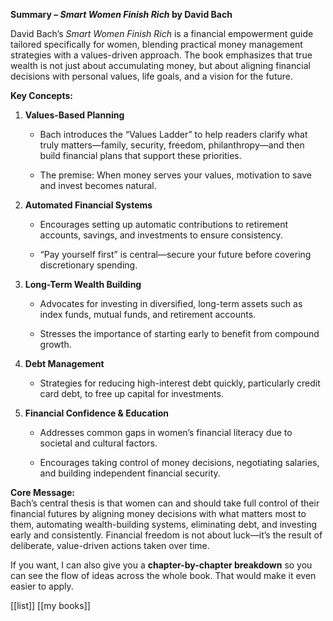 **Summary – _Smart Women Finish Rich_ by David Bach**

David Bach’s _Smart Women Finish Rich_ is a financial empowerment guide tailored specifically for women, blending practical money management strategies with a values-driven approach. The book emphasizes that true wealth is not just about accumulating money, but about aligning financial decisions with personal values, life goals, and a vision for the future.

**Key Concepts:**

1. **Values-Based Planning**
    
    - Bach introduces the “Values Ladder” to help readers clarify what truly matters—family, security, freedom, philanthropy—and then build financial plans that support these priorities.
        
    - The premise: When money serves your values, motivation to save and invest becomes natural.
        
2. **Automated Financial Systems**
    
    - Encourages setting up automatic contributions to retirement accounts, savings, and investments to ensure consistency.
        
    - “Pay yourself first” is central—secure your future before covering discretionary spending.
        
3. **Long-Term Wealth Building**
    
    - Advocates for investing in diversified, long-term assets such as index funds, mutual funds, and retirement accounts.
        
    - Stresses the importance of starting early to benefit from compound growth.
        
4. **Debt Management**
    
    - Strategies for reducing high-interest debt quickly, particularly credit card debt, to free up capital for investments.
        
5. **Financial Confidence & Education**
    
    - Addresses common gaps in women’s financial literacy due to societal and cultural factors.
        
    - Encourages taking control of money decisions, negotiating salaries, and building independent financial security.
        

**Core Message:**  
Bach’s central thesis is that women can and should take full control of their financial futures by aligning money decisions with what matters most to them, automating wealth-building systems, eliminating debt, and investing early and consistently. Financial freedom is not about luck—it’s the result of deliberate, value-driven actions taken over time.

If you want, I can also give you a **chapter-by-chapter breakdown** so you can see the flow of ideas across the whole book. That would make it even easier to apply.

[[list]]
[[my books]]